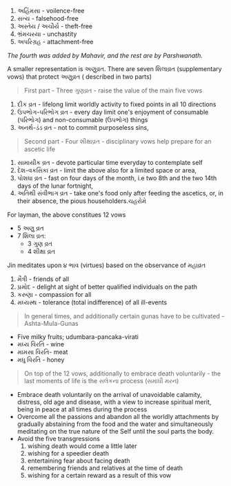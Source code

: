 

1.  અહિંમસા - voilence-free
2.  સત્ય - falsehood-free
3.  અસ્તેય / અચૌર્ય - theft-free
4.  ભ્રંમચરયા - unchastity 
5.  અપરિગ્રહ - attachment-free

*The fourth was added by Mahavir, and the rest are by Parshwanath.*
    
A smaller representation is અણુવ્રત. There are seven શિલાવ્રત (supplementary vows) that protect અણુવ્રત ( described in two parts)

> First part - Three ગુણવ્રત - raise the value of the main five vows
1.  દીક વ્રત - lifelong limit worldly activity to fixed points in all 10 directions
2.  ઉપભોગ-પરિભોગ વ્રત - every day limit one's enjoyment of consumable (પરિભોગ) and non-consumable (ઉપભોગ) things
3.  અનર્થ-ડંડ વ્રત - not to commit purposeless sins,

> Second part - Four શીક્ષાવ્રત - disciplinary vows help prepare for an ascetic life
1.  સામાયીક વ્રત - devote particular time everyday to contemplate self
2.  દેશ-વકસિકા વ્રત - limit the above also for a limited space or area,
3.  પોશધા વ્રત - fast on four days of the month, i.e two 8th and the two 14th days of the lunar fortnight,
4.  અતિથી સંવીભાગ વ્રત - take one's food only after feeding the ascetics, or, in their absence, the pious householders.ચહરોમે

For layman, the above constitues 12 vows
- 5 અણુ વ્રત
- 7 શિલા વ્રત:
	- 3 ગુણ વ્રત
	- 4 શીક્ષા વ્રત
    

Jin meditates upon ૪ ભાવ (virtues) based on the observance of મહાવ્રત
1.  મૈત્રી - friends of all
2.  પ્રમોદ - delight at sight of better qualified individuals on the path
3.  કરુણા - compassion for all
4.  મધ્યસ્થ - tolerance (total indifference) of all ill-events

> In general times, and additionally certain gunas have to be cultivated - Ashta-Mula-Gunas
- Five milky fruits; udumbara-pancaka-virati
- મધ્ય વિરતિ - wine
- મામસા વિરતિ- meat
- મધુ વિરતિ - honey
  
> On top of the 12 vows, additionally to embrace death voluntarily - the last moments of life is the સલેકના process (સમાધી મરન)
- Embrace death voluntarily on the arrival of unavoidable calamity, distress, old age and disease, with a view to increase spiritual merit, being in peace at all times during the process
- Overcome all the passions and abandon all the worldly attachments by gradually abstaining from the food and the water and simultaneously meditating on the true nature of the Self until the soul parts the body.
- Avoid the five transgressions
    1.  wishing death would come a little later
    2.  wishing for a speedier death
    3.  entertaining fear about facing death
    4.  remembering friends and relatives at the time of death
    5.  wishing for a certain reward as a result of this vow	